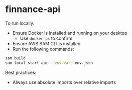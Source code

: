 # finnance-api
To run locally: 
- Ensure Docker is installed and running on your desktop
  - Use `docker ps` to confirm
- Ensure AWS SAM CLI is installed
- Run the following commands:
```bash
sam build
sam local start-api --env-vars env.json
```

Best practices:
- Always use absolute imports over relative imports